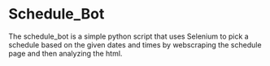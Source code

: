 # Schedule_Bot

The schedule_bot is a simple python script that uses Selenium to pick a schedule based on the given dates and times by webscraping the schedule page and then analyzing the html.
